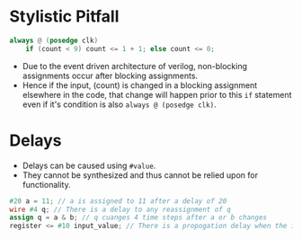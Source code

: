 # Stylistic Pitfall 
```verilog
always @ (posedge clk)
	if (count < 9) count <= 1 + 1; else count <= 0;
```
* Due to the event driven architecture of verilog, non-blocking assignments occur after blocking assignments.
* Hence if the input, (count) is changed in a blocking assignment elsewhere in the code, that change will happen prior to this `if` statement even if it's condition is also `always @ (posedge clk)`.

# Delays
* Delays can be caused using `#value`.
* They cannot be synthesized and thus cannot be relied upon for functionality.
```verilog
#20 a = 11; // a is assigned to 11 after a delay of 20
wire #4 q; // There is a delay to any reassignment of q
assign q = a & b; // q cuanges 4 time steps after a or b changes
register <= #10 input_value; // There is a propogation delay when the input changes
```